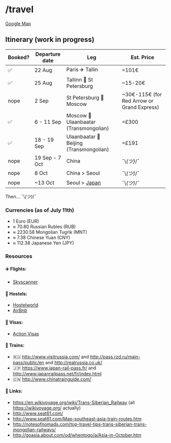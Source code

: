 # /travel

[Google Map](https://www.google.com/maps/d/u/1/edit?mid=1bnooPmMNt33NSRK2YAVpEtV_uGA)

## Itinerary (work in progress)

Booked?             | Departure date  | Leg                                                         | Est. Price
--------------------|----------------|--------------------------------------------------------------|-------------
 :white_check_mark: | 22 Aug         | Paris :airplane: Tallin                                      |  =101€
 :white_check_mark: | 25 Aug         | Tallinn :train: St Petersburg                                |  ~15-20€
 nope               | 2 Sep          | St Petersburg :train: Moscow                                 |  ~30€-115€ (for Red Arrow or Grand Express)
 :white_check_mark: | 6 - 11 Sep     | Moscow :train: Ulaanbaatar (Transmongolian)                  |  =£300
 :white_check_mark: | 18 - 19 Sep    | Ulaanbaatar :train: Beijing (Transmongolian)                 |  =£191
 nope               | 19 Sep - 7 Oct | China                                                        | ¯\\_(ツ)_/¯
 nope               | 8 Oct          | China > Seoul                                                | ¯\\_(ツ)_/¯
 nope               | ~13 Oct        | Seoul > [Japan](https://www.youtube.com/watch?v=GKrqDzljhc0) | ¯\\_(ツ)_/¯
 
Then… ¯\\_(ツ)_/¯

### Currencies (as of July 11th)
- 1 Euro (EUR)
- ≈ 70.80 Russian Rubles (RUB)
- ≈ 2230.58 Mongolian Tugrik (MNT)
- ≈ 7.38 Chinese Yuan (CNY)
- ≈ 112.38 Japanese Yen (JPY)

### Resources

#### :airplane: Flights:
- [Skyscanner](http://skyscanner.com)

#### :hotel: Hostels:
- [Hostelworld](http://www.hostelworld.com)
- [AirBnb](https://www.airbnb.com/)

#### :page_facing_up: Visas:
- [Action Visas](http://action-visas.com)

#### :train: Trains:
- :ru: http://www.visitrussia.com/ and http://pass.rzd.ru/main-pass/public/en and http://realrussia.co.uk/
- :jp: https://www.japan-rail-pass.fr/ and http://www.japanrailpass.net/fr/index.html
- :cn: http://www.chinatrainguide.com/

#### :paperclip: Links:
- https://en.wikivoyage.org/wiki/Trans-Siberian_Railway (all https://wikivoyage.org/ actually)
- http://www.seat61.com/
- http://www.seat61.com/Map-southeast-asia-train-routes.htm
- http://notesofnomads.com/top-travel-tips-trans-siberian-trans-mongolian-railways/
- http://goasia.about.com/od/whentogo/a/Asia-in-October.htm
